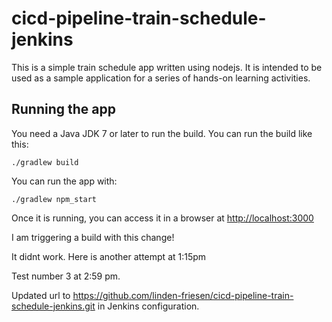 # cicd-pipeline-train-schedule-jenkins

This is a simple train schedule app written using nodejs. It is intended to be used as a sample application for a series of hands-on learning activities.

## Running the app

You need a Java JDK 7 or later to run the build. You can run the build like this:

    ./gradlew build

You can run the app with:

    ./gradlew npm_start

Once it is running, you can access it in a browser at [http://localhost:3000](http://localhost:3000)

I am triggering a build with this change!

It didnt work. Here is another attempt at 1:15pm

Test number 3 at 2:59 pm.

Updated url to https://github.com/linden-friesen/cicd-pipeline-train-schedule-jenkins.git in Jenkins configuration.

